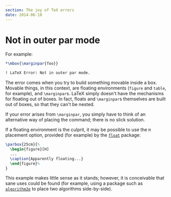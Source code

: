 ```yaml
---
section: The joy of TeX errors
date: 2014-06-10
---
```

# Not in outer par mode

For example:
```latex
*\mbox{\marginpar{foo}}

! LaTeX Error: Not in outer par mode.
```
The error comes when you try to build something movable inside a box.
Movable things, in this context, are floating environments
(`figure` and `table`, for example), and
`\marginpar`s.  LaTeX simply doesn't have the mechanisms for
floating out of boxes.  In fact, floats and `\marginpar`s
themselves are built out of boxes, so that they can't be nested.

If your error arises from `\marginpar`, you simply have to think of
an alternative way of placing the command; there is no slick solution.

If a floating environment is the culprit, it may be possible to use
the `H` placement option, provided (for example) by the
[`float`](https://ctan.org/pkg/float) package:
<!-- {% raw %} -->
```latex
\parbox{25cm}{%
  \begin{figure}[H]
  ...
  \caption{Apparently floating...}
  \end{figure}%
}
```
<!-- {% endraw %} -->
This example makes little sense as it stands; however, it is
conceivable that sane uses could be found (for example, using a
package such as [`algorithm2e`](https://ctan.org/pkg/algorithm2e) to place two algorithms
side-by-side).

